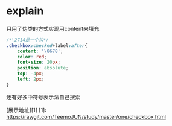 ﻿# explain


只用了伪类的方式实现用content来填充
```css
/*\2714是一个钩*/
.checkbox:checked+label:after{
	content: '\8678';
	color: red;
	font-size: 20px;
	position: absolute;
	top: -4px;
	left: 2px;
}
```
还有好多中符号表示法自己搜索


[展示地址][1]
  [1]: https://rawgit.com/TeemoJUN/study/master/one/checkbox.html
  
  
  
